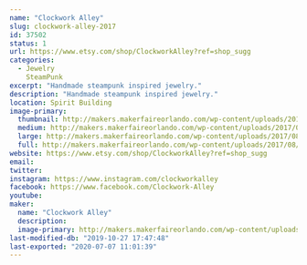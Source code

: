 ```yaml
---
name: "Clockwork Alley"
slug: clockwork-alley-2017
id: 37502
status: 1
url: https://www.etsy.com/shop/ClockworkAlley?ref=shop_sugg
categories:
  - Jewelry
    SteamPunk
excerpt: "Handmade steampunk inspired jewelry."
description: "Handmade steampunk inspired jewelry."
location: Spirit Building
image-primary:
  thumbnail: http://makers.makerfaireorlando.com/wp-content/uploads/2017/08/DSC07522-150x150.jpg
  medium: http://makers.makerfaireorlando.com/wp-content/uploads/2017/08/DSC07522-300x225.jpg
  large: http://makers.makerfaireorlando.com/wp-content/uploads/2017/08/DSC07522-1024x768.jpg
  full: http://makers.makerfaireorlando.com/wp-content/uploads/2017/08/DSC07522.jpg
website: https://www.etsy.com/shop/ClockworkAlley?ref=shop_sugg
email: 
twitter: 
instagram: https://www.instagram.com/clockworkalley
facebook: https://www.facebook.com/Clockwork-Alley
youtube: 
maker:
  name: "Clockwork Alley"
  description:
  image-primary: http://makers.makerfaireorlando.com/wp-content/uploads/2017/08/logo.jpg
last-modified-db: "2019-10-27 17:47:48"
last-exported: "2020-07-07 11:01:39"
---
```

